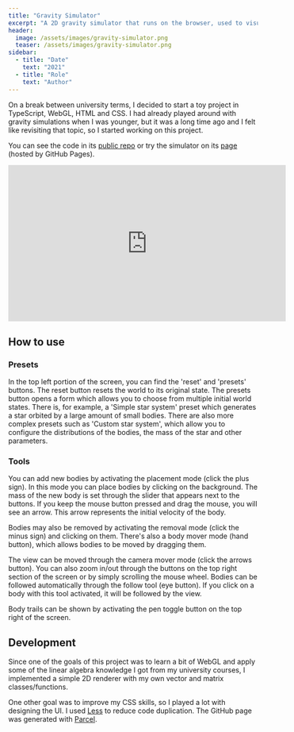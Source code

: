 ```yaml
---
title: "Gravity Simulator"
excerpt: "A 2D gravity simulator that runs on the browser, used to visualize attraction between multiple bodies."
header:
  image: /assets/images/gravity-simulator.png
  teaser: /assets/images/gravity-simulator.png
sidebar:
  - title: "Date"
    text: "2021"
  - title: "Role"
    text: "Author"
---
```


On a break between university terms, I decided to start a toy project in
TypeScript, WebGL, HTML and CSS. I had already played around with gravity
simulations when I was younger, but it was a long time ago and I felt like
revisiting that topic, so I started working on this project.

You can see the code in its
[public repo](https://github.com/RiscadoA/gravity-simulator) or try the
simulator on its [page](https://riscadoa.github.io/gravity-simulator/)
(hosted by GitHub Pages).

<iframe width="560" height="315" src="https://www.youtube.com/embed/Qj-lEw_BN10"
title="YouTube video player" frameborder="0" allow="accelerometer; autoplay;
clipboard-write; encrypted-media; gyroscope; picture-in-picture" allowfullscreen></iframe>

## How to use

### Presets

In the top left portion of the screen, you can find the 'reset' and 'presets'
buttons. The reset button resets the world to its original state. The presets
button opens a form which allows you to choose from multiple initial world
states. There is, for example, a 'Simple star system' preset which generates
a star orbited by a large amount of small bodies. There are also more complex
presets such as 'Custom star system', which allow you to configure the
distributions of the bodies, the mass of the star and other parameters.

### Tools

You can add new bodies by activating the placement mode (click the plus sign).
In this mode you can place bodies by clicking on the background. The mass of
the new body is set through the slider that appears next to the buttons. If you
keep the mouse button pressed and drag the mouse, you will see an arrow. This
arrow represents the initial velocity of the body.

Bodies may also be removed by activating the removal mode (click the minus
sign) and clicking on them. There's also a body mover mode (hand button), which
allows bodies to be moved by dragging them.

The view can be moved through the camera mover mode (click the arrows button).
You can also zoom in/out through the buttons on the top right section of the
screen or by simply scrolling the mouse wheel. Bodies can be followed
automatically through the follow tool (eye button). If you click on a body with
this tool activated, it will be followed by the view.

Body trails can be shown by activating the pen toggle button on the top right 
of the screen.

## Development

Since one of the goals of this project was to learn a bit of WebGL and apply
some of the linear algebra knowledge I got from my university courses, I
implemented a simple 2D renderer with my own vector and matrix
classes/functions.

One other goal was to improve my CSS skills, so I played a lot with designing
the UI. I used [Less](https://lesscss.org/) to reduce code duplication. The
GitHub page was generated with [Parcel](https://parceljs.org/).
